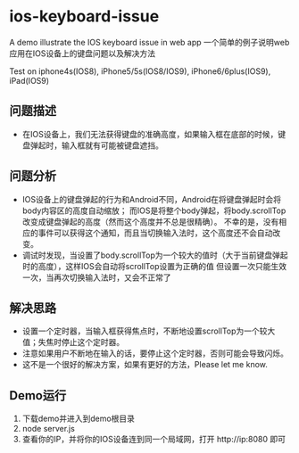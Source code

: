 # ios-keyboard-issue
A demo illustrate the IOS keyboard issue in web app
一个简单的例子说明web应用在IOS设备上的键盘问题以及解决方法

Test on iphone4s(IOS8), iPhone5/5s(IOS8/IOS9), iPhone6/6plus(IOS9), iPad(IOS9)

## 问题描述
- 在IOS设备上，我们无法获得键盘的准确高度，如果输入框在底部的时候，键盘弹起时，输入框就有可能被键盘遮挡。

## 问题分析
- IOS设备上的键盘弹起的行为和Android不同，Android在将键盘弹起时会将body内容区的高度自动缩放；
而IOS是将整个body弹起，将body.scrollTop改变成键盘弹起的高度（然而这个高度并不总是很精确）。
不幸的是，没有相应的事件可以获得这个通知，而且当切换输入法时，这个高度还不会自动改变。
- 调试时发现，当设置了body.scrollTop为一个较大的值时（大于当前键盘弹起时的高度），这样IOS会自动将scrollTop设置为正确的值
但设置一次只能生效一次，当再次切换输入法时，又会不正常了

## 解决思路
- 设置一个定时器，当输入框获得焦点时，不断地设置scrollTop为一个较大值；失焦时停止这个定时器。
- 注意如果用户不断地在输入的话，要停止这个定时器，否则可能会导致闪烁。
- 这不是一个很好的解决方案，如果有更好的方法，Please let me know.

## Demo运行
1. 下载demo并进入到demo根目录
2. node server.js
3. 查看你的IP，并将你的IOS设备连到同一个局域网，打开 http://ip:8080 即可

